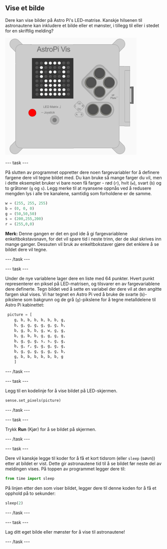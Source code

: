 ## Vise et bilde

Dere kan vise bilder på Astro Pi's LED-matrise. Kanskje hilsenen til astronautene kan inkludere et bilde eller et mønster, i tillegg til eller i stedet for en skriftlig melding?

![Astronaut](images/astronaut-pic.png)

--- task ---

På slutten av programmet oppretter dere noen fargevariabler for å definere fargene dere vil tegne bildet med. Du kan bruke så mange farger du vil, men i dette eksemplet bruker vi bare noen få farger - rød (`r`), hvit (`w`), svart (`b`) og to gråtoner (`g` og `s`). Legg merke til at nyansene oppnås ved å redusere mengden lys i alle tre kanalene, samtidig som forholdene er de samme.

```python
w = (255, 255, 255)
b = (0, 0, 0)
g = (50,50,50)
s = (200,255,200)
r = (255,0,0)
```

**Merk:** Denne gangen er det en god ide å gi fargevariablene enkeltbokstavsnavn, for det vil spare tid i neste trinn, der de skal skrives inn mange ganger. Dessuten vil bruk av enkeltbokstaver gjøre det enklere å se bildet dere vil tegne.

--- /task ---

--- task ---



Under de nye variablene lager dere en liste med 64 punkter. Hvert punkt representerer en piksel på LED-matrisen, og tilsvarer en av fargevariablene dere definerte. Tegn bildet ved å sette en variabel der dere vil at den angitte fargen skal vises. Vi har tegnet en Astro Pi ved å bruke de svarte (`b`)-pikslene som bakgrunn og de grå (`g`)-pikslene for å tegne metalldelene til Astro Pi kabinettet:

```python
 picture = [
    g, b, b, b, b, b, b, g,
    b, g, g, g, g, g, g, b,
    b, g, b, b, g, w, g, g,
    b, g, b, b, g, g, g, g,
    b, g, g, g, s, s, g, g,
    b, g, r, g, g, g, g, g,
    b, g, g, g, g, g, g, b,
    g, b, b, b, b, b, b, g
    ]
```
--- /task ---

--- task ---

Legg til en kodelinje for å vise bildet på LED-skjermen.

```python
sense.set_pixels(picture)
```

--- /task ---

--- task ---

Trykk **Run** (Kjør) for å se bildet på skjermen.

--- /task ---

--- task ---

Dere vil kanskje legge til koder for å få et kort tidsrom (eller `sleep` (søvn)) etter at bildet er vist. Dette gir astronautene tid til å se bildet før neste del av meldingen vises. På toppen av programmet legger dere til:

```python
from time import sleep
```

På linjen etter den som viser bildet, legger dere til denne koden for å få et opphold på to sekunder:

```python
sleep(2)
```

--- /task ---

--- task ---

Lag ditt eget bilde eller mønster for å vise til astronautene!

--- /task ---
